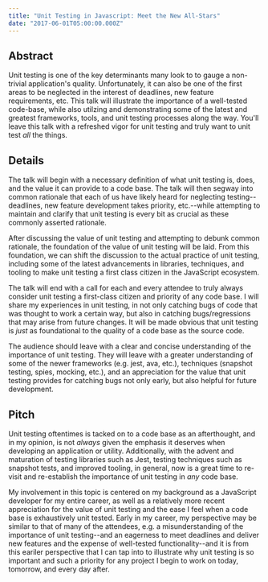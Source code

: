 ```yaml
---
title: "Unit Testing in Javascript: Meet the New All-Stars"
date: "2017-06-01T05:00:00.000Z"
---
```


## Abstract

Unit testing is one of the key determinants many look to to gauge a non-trivial application's quality. Unfortunately, it can also be one of the first areas to be neglected in the interest of deadlines, new feature requirements, etc. This talk will illustrate the importance of a well-tested code-base, while also utilzing and demonstrating some of the latest and greatest frameworks, tools, and unit testing processes along the way. You'll leave this talk with a refreshed vigor for unit testing and truly want to unit test *all* the things.

<!-- 
What is your talk about?
Provide a concise description for the program limited to 600 characters or less. -->

## Details

The talk will begin with a necessary definition of what unit testing is, does, and the value it can provide to a code base. The talk will then segway into common rationale that each of us have likely heard for neglecting testing--deadlines, new feature development takes priority, etc.--while attempting to maintain and clarify that unit testing is every bit as crucial as these commonly asserted rationale.

After discussing the value of unit testing and attempting to debunk common rationale, the foundation of the value of unit testing will be laid. From this foundation, we can shift the discussion to the actual practice of unit testing, including some of the latest advancements in libraries, techniques, and tooling to make unit testing a first class citizen in the JavaScript ecosystem.

The talk will end with a call for each and every attendee to truly always consider unit testing a first-class citizen and priority of any code base. I will share my experiences in unit testing, in not only catching bugs of code that was thought to work a certain way, but also in catching bugs/regressions that may arise from future changes. It will be made obvious that unit testing is *just* as foundational to the quality of a code base as the source code.

The audience should leave with a clear and concise understanding of the importance of unit testing. They will leave with a greater understanding of some of the newer frameworks (e.g. jest, ava, etc.), techniques (snapshot testing, spies, mocking, etc.), and an appreciation for the value that unit testing provides for catching bugs not only early, but also helpful for future development.

<!-- Explain the theme and flow of your talk. What are the intended audience takeaways? -->

## Pitch

Unit testing oftentimes is tacked on to a code base as an afterthought, and in my opinion, is not _always_ given the emphasis it deserves when developing an application or utility. Additionally, with the advent and maturation of testing libraries such as Jest, testing techniques such as snapshot tests, and improved tooling, in general, now is a great time to re-visit and re-establish the importance of unit testing in _any_ code base.

My involvement in this topic is centered on my background as a JavaScript developer for my entire career, as well as a relatively more recent appreciation for the value of unit testing and the ease I feel when a code base is exhaustively unit tested. Early in my career, my perspective may be similar to that of many of the attendees, e.g. a misunderstanding of the importance of unit testing--and an eagerness to meet deadlines and deliver new features and the expense of well-tested functionality--and it is from this eariler perspective that I can  tap into to illustrate why unit testing is so important and such a priority for any project I begin to work on today, tomorrow, and every day after.

<!-- Why is this talk pertinent? What is your involvement in the topic? -->
